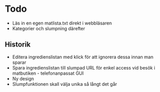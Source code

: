 # Todo

- Läs in en egen matlista.txt direkt i webbläsaren
- Kategorier och slumpning därefter

## Historik

- Editera ingredienslistan med klick för att ignorera dessa
innan man sparar
- Spara ingredienslistan till slumpad URL för enkel access
vid besök i matbutiken - telefonanpassat GUI
- Ny design
- Slumpfunktionen skall välja unika så långt det går
